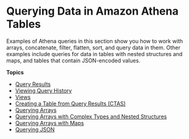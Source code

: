 # Querying Data in Amazon Athena Tables<a name="querying-athena-tables"></a>

 Examples of Athena queries in this section show you how to work with arrays, concatenate, filter, flatten, sort, and query data in them\. Other examples include queries for data in tables with nested structures and maps, and tables that contain JSON\-encoded values\.

**Topics**
+ [Query Results](querying.md)
+ [Viewing Query History](queries-viewing-history.md)
+ [Views](views.md)
+ [Creating a Table from Query Results \(CTAS\)](ctas.md)
+ [Querying Arrays](querying-arrays.md)
+ [Querying Arrays with Complex Types and Nested Structures](rows-and-structs.md)
+ [Querying Arrays with Maps](maps.md)
+ [Querying JSON](querying-JSON.md)
